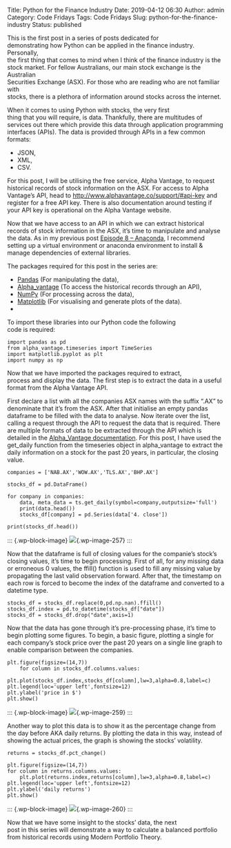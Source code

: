 Title: Python for the Finance Industry
Date: 2019-04-12 06:30
Author: admin
Category: Code Fridays
Tags: Code Fridays
Slug: python-for-the-finance-industry
Status: published

<!-- wp:paragraph -->

This is the first post in a series of posts dedicated for\
demonstrating how Python can be applied in the finance industry. Personally,\
the first thing that comes to mind when I think of the finance industry is the\
stock market. For fellow Australians, our main stock exchange is the Australian\
Securities Exchange (ASX). For those who are reading who are not familiar with\
stocks, there is a plethora of information around stocks across the internet.

<!-- /wp:paragraph -->

<!-- wp:paragraph -->

When it comes to using Python with stocks, the very first\
thing that you will require, is data. Thankfully, there are multitudes of\
services out there which provide this data through application programming\
interfaces (APIs). The data is provided through APIs in a few common formats:

<!-- /wp:paragraph -->

<!-- wp:list -->

-   JSON,
-   XML,
-   CSV.

<!-- /wp:list -->

<!-- wp:paragraph -->

For this post, I will be utilising the free service, Alpha Vantage, to request historical records of stock information on the ASX. For access to Alpha Vantage’s API, head to <http://www.alphavantage.co/support/#api-key> and register for a free API key. There is also documentation around testing if your API key is operational on the Alpha Vantage website.

<!-- /wp:paragraph -->

<!-- wp:paragraph -->

Now that we have access to an API in which we can extract historical records of stock information in the ASX, it’s time to manipulate and analyse the data. As in my previous post [Episode 8 – Anaconda](https://jmckew.com/2019/01/11/episode-8-anaconda/), I recommend setting up a virtual environment or anaconda environment to install & manage dependencies of external libraries.

<!-- /wp:paragraph -->

<!-- wp:paragraph -->

The packages required for this post in the series are:

<!-- /wp:paragraph -->

<!-- wp:list -->

-   [Pandas](https://pandas.pydata.org/) (For manipulating the data),
-   [Alpha\_vantage](https://github.com/RomelTorres/alpha_vantage) (To access the historical records through an API),
-   [NumPy](https://www.numpy.org/) (For processing across the data),
-   [Matplotlib](https://matplotlib.org/) (For visualising and generate plots of the data).
-   

<!-- /wp:list -->

<!-- wp:paragraph -->

To import these libraries into our Python code the following\
code is required:

<!-- /wp:paragraph -->

<!-- wp:syntaxhighlighter/code {"language":"python"} -->

``` {.wp-block-syntaxhighlighter-code}
import pandas as pd
from alpha_vantage.timeseries import TimeSeries
import matplotlib.pyplot as plt
import numpy as np
```

<!-- /wp:syntaxhighlighter/code -->

<!-- wp:paragraph -->

Now that we have imported the packages required to extract,\
process and display the data. The first step is to extract the data in a useful\
format from the Alpha Vantage API.

<!-- /wp:paragraph -->

<!-- wp:paragraph -->

First declare a list with all the companies ASX names with the suffix “.AX” to denominate that it’s from the ASX. After that initialise an empty pandas dataframe to be filled with the data to analyse. Now iterate over the list, calling a request through the API to request the data that is required. There are multiple formats of data to be extracted through the API which is detailed in the [Alpha\_Vantage documentation](https://alpha-vantage.readthedocs.io/en/latest/). For this post, I have used the get\_daily function from the timeseries object in alpha\_vantage to extract the daily information on a stock for the past 20 years, in particular, the closing value.

<!-- /wp:paragraph -->

<!-- wp:syntaxhighlighter/code {"language":"python"} -->

``` {.wp-block-syntaxhighlighter-code}
companies = ['NAB.AX','WOW.AX','TLS.AX','BHP.AX']

stocks_df = pd.DataFrame()

for company in companies:
    data, meta_data = ts.get_daily(symbol=company,outputsize='full')
    print(data.head())
    stocks_df[company] = pd.Series(data['4. close'])

print(stocks_df.head())
```

<!-- /wp:syntaxhighlighter/code -->

<!-- wp:image {"id":257,"align":"center"} -->

::: {.wp-block-image}
![](https://jmckew.com/wp-content/uploads/2019/04/image.png){.wp-image-257}
:::

<!-- /wp:image -->

<!-- wp:paragraph -->

Now that the dataframe is full of closing values for the companie’s stock’s closing values, it’s time to begin processing. First of all, for any missing data or erroneous 0 values, the ffill() function is used to fill any missing value by propagating the last valid observation forward. After that, the timestamp on each row is forced to become the index of the dataframe and converted to a datetime type.

<!-- /wp:paragraph -->

<!-- wp:syntaxhighlighter/code {"language":"python"} -->

``` {.wp-block-syntaxhighlighter-code}
stocks_df = stocks_df.replace(0,pd.np.nan).ffill()
stocks_df.index = pd.to_datetime(stocks_df["date"])
stocks_df = stocks_df.drop("date",axis=1)
```

<!-- /wp:syntaxhighlighter/code -->

<!-- wp:paragraph -->

Now that the data has gone through it’s pre-processing phase, it’s time to begin plotting some figures. To begin, a basic figure, plotting a single for each company’s stock price over the past 20 years on a single line graph to enable comparison between the companies.

<!-- /wp:paragraph -->

<!-- wp:syntaxhighlighter/code {"language":"python"} -->

``` {.wp-block-syntaxhighlighter-code}
plt.figure(figsize=(14,7))
    for column in stocks_df.columns.values:
        plt.plot(stocks_df.index,stocks_df[column],lw=3,alpha=0.8,label=c)
plt.legend(loc='upper left',fontsize=12)
plt.ylabel('price in $')
plt.show()
```

<!-- /wp:syntaxhighlighter/code -->

<!-- wp:image {"id":259,"align":"center"} -->

::: {.wp-block-image}
![](https://i2.wp.com/jmckew.com/wp-content/uploads/2019/04/Figure_1-1.png?fit=640%2C318&ssl=1){.wp-image-259}
:::

<!-- /wp:image -->

<!-- wp:paragraph -->

Another way to plot this data is to show it as the percentage change from the day before AKA daily returns. By plotting the data in this way, instead of showing the actual prices, the graph is showing the stocks’ volatility.

<!-- /wp:paragraph -->

<!-- wp:syntaxhighlighter/code {"language":"python"} -->

``` {.wp-block-syntaxhighlighter-code}
returns = stocks_df.pct_change()

plt.figure(figsize=(14,7))
for column in returns.columns.values:
    plt.plot(returns.index,returns[column],lw=3,alpha=0.8,label=c)
plt.legend(loc='upper left',fontsize=12)
plt.ylabel('daily returns')
plt.show()
```

<!-- /wp:syntaxhighlighter/code -->

<!-- wp:image {"id":260,"align":"center"} -->

::: {.wp-block-image}
![](https://i0.wp.com/jmckew.com/wp-content/uploads/2019/04/Figure_2.png?fit=640%2C318&ssl=1){.wp-image-260}
:::

<!-- /wp:image -->

<!-- wp:paragraph -->

Now that we have some insight to the stocks’ data, the next\
post in this series will demonstrate a way to calculate a balanced portfolio\
from historical records using Modern Portfolio Theory.

<!-- /wp:paragraph -->
